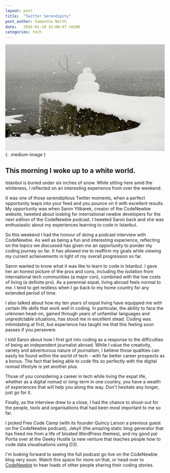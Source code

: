 ```yaml
---
layout: post
title:  "Twitter Serendipity"
post_author: Samantha North
date:   2016-01-18 15:00:47 +0200
categories: tech 
---
```


![Snow](/images/snow.jpg){: .medium-image }

## This morning I woke up to a white world. 

Istanbul is buried under six inches of snow. While sitting here amid the whiteness, I reflected on an interesting experience from over the weekend. 

It was one of those serendipitous Twitter moments, when a perfect opportunity leaps into your feed and you pounce on it with excellent results. My opportunity was when Saron Yitbarek, creator of the CodeNewbie website, tweeted about looking for international newbie developers for the next edition of the CodeNewbie podcast. I tweeted Saron back and she was enthusiastic about my experiences learning to code in Istanbul. 

So this weekend I had the honour of doing a podcast interview with CodeNewbie. As well as being a fun and interesting experience, reflecting on the topics we discussed has given me an opportunity to ponder my coding journey so far. It has allowed me to reaffirm my goals while viewing my current acheivements in light of my overall progression so far. 

Saron wanted to know what it was like to learn to code in Istanbul. I gave her an honest picture of the pros and cons, including the isolation from international tech communities (a major con), combined with the low costs of living (a definite pro). As a perennial expat, living abroad feels normal to me. I tend to get restless when I go back to my home country for any extended period of time. 

I also talked about how my ten years of expat living have equipped me with certain life skills that work well in coding. In particular, the ability to face the unknown head-on, gained through years of unfamiliar languages and unpredictable situations, has stood me in excellent stead. Coding was intimidating at first, but experience has taught me that this feeling soon passes if you persevere. 

I told Saron about how I first got into coding as a response to the difficulties of being an independent journalist abroad. While I value the creativity, variety and adventurous nature of journalism, I believe those qualities can easily be found within the world of tech - with far better career prospects as a bonus. The fact that being able to code fits so perfectly with the digital nomad lifestyle is yet another plus. 

Those of you considering a career in tech while living the expat life, whether as a digital nomad or long-term in one country, you have a wealth of experiences that will help you along the way. Don't hesitate any longer, just go for it. 

Finally, as the interview drew to a close, I had the chance to shout-out for the people, tools and organisations that had been most important to me so far. 

I picked Free Code Camp (with its founder Quincy Larson a previous guest on the CodeNewbie podcast), Jekyll (the amazing static blog generator that has freed me from a life of bloated WordPress themes), and my good pal Portia over at the Geeky Hustle (a new venture that teaches people how to code data visualisations using D3). 

I'm looking forward to seeing the full podcast go live on the CodeNewbie blog very soon. Watch this space for more on that, or head over to [CodeNewbie](http://codenewbie.org) to hear loads of other people sharing their coding stories. 

